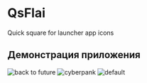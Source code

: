 QsFlai
====
Quick square for launcher app icons

Демонстрация приложения
----

![back to future](source/back_to_future.gif)
![cyberpank](source/cyberpank.gif)
![default](source/default.gif)

